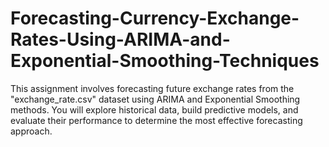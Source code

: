 # Forecasting-Currency-Exchange-Rates-Using-ARIMA-and-Exponential-Smoothing-Techniques
This assignment involves forecasting future exchange rates from the "exchange_rate.csv" dataset using ARIMA and Exponential Smoothing methods. You will explore historical data, build predictive models, and evaluate their performance to determine the most effective forecasting approach.
